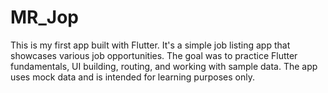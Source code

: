 # MR_Jop
This is my first app built with Flutter. It's a simple job listing app that showcases various job opportunities. The goal was to practice Flutter fundamentals, UI building, routing, and working with sample data. The app uses mock data and is intended for learning purposes only.

